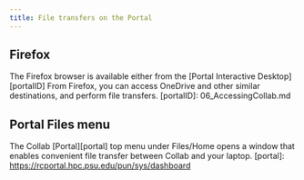 ```yaml
---
title: File transfers on the Portal
---
```


## Firefox

The Firefox browser is available either 
from the [Portal Interactive Desktop][portalID]
From Firefox, you can access OneDrive
and other similar destinations,
and perform file transfers.
[portalID]: 06_AccessingCollab.md

## Portal Files menu

The Collab [Portal][portal] top menu under Files/Home
opens a window that enables convenient file transfer 
between Collab and your laptop.
[portal]: https://rcportal.hpc.psu.edu/pun/sys/dashboard

